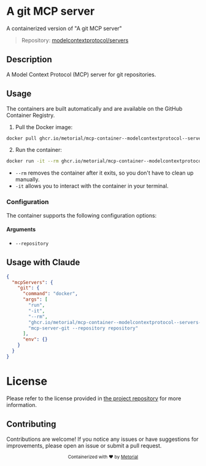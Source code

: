
# A git MCP server

A containerized version of "A git MCP server"

> Repository: [modelcontextprotocol/servers](https://github.com/modelcontextprotocol/servers)

## Description

A Model Context Protocol (MCP) server for git repositories.


## Usage

The containers are built automatically and are available on the GitHub Container Registry.

1. Pull the Docker image:

```bash
docker pull ghcr.io/metorial/mcp-container--modelcontextprotocol--servers--git
```

2. Run the container:

```bash
docker run -it --rm ghcr.io/metorial/mcp-container--modelcontextprotocol--servers--git 
```

- `--rm` removes the container after it exits, so you don't have to clean up manually.
- `-it` allows you to interact with the container in your terminal.


### Configuration

The container supports the following configuration options:


#### Arguments

- `--repository`






## Usage with Claude

```json
{
  "mcpServers": {
    "git": {
      "command": "docker",
      "args": [
        "run",
        "-it",
        "--rm",
        "ghcr.io/metorial/mcp-container--modelcontextprotocol--servers--git",
        "mcp-server-git --repository repository"
      ],
      "env": {}
    }
  }
}
```

# License

Please refer to the license provided in [the project repository](https://github.com/modelcontextprotocol/servers) for more information.

## Contributing

Contributions are welcome! If you notice any issues or have suggestions for improvements, please open an issue or submit a pull request.

<div align="center">
  <sub>Containerized with ❤️ by <a href="https://metorial.com">Metorial</a></sub>
</div>
  